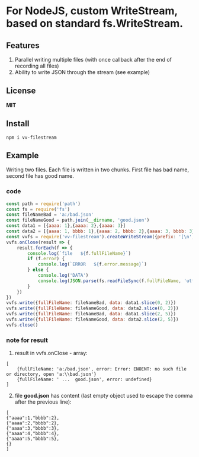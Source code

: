 # For NodeJS, custom WriteStream, based on standard fs.WriteStream.
## Features
1. Parallel writing multiple files (with once callback after the end of recording all files)
2. Ability to write JSON through the stream (see example)
## License
**MIT**
## Install
```
npm i vv-filestream
```
## Example
Writing two files. Each file is written in two chunks. First file has bad name, second file has good name.
### code
```javascript
const path = require('path')
const fs = require('fs')
const fileNameBad = 'a:/bad.json'
const fileNameGood = path.join(__dirname, 'good.json')
const data1 = [{aaaa: 1},{aaaa: 2},{aaaa: 3}]
const data2 = [{aaaa: 1, bbbb: 1},{aaaa: 2, bbbb: 2},{aaaa: 3, bbbb: 3},{aaaa: 4, bbbb: 4},{aaaa: 5, bbbb: 5}]
const vvfs = require('vv-filestream').createWriteStream({prefix: '[\n', suffix: '{}\n]'})
vvfs.onClose(result => {
    result.forEach(f => {
        console.log(`file   ${f.fullFileName}`)
        if (f.error) {
            console.log(`ERROR   ${f.error.message}`)
        } else {
            console.log('DATA')
            console.log(JSON.parse(fs.readFileSync(f.fullFileName, 'utf8')))
        }
    })
})
vvfs.write({fullFileName: fileNameBad, data: data1.slice(0, 2)})
vvfs.write({fullFileName: fileNameGood, data: data2.slice(0, 2)})
vvfs.write({fullFileName: fileNameBad, data: data1.slice(2, 5)})
vvfs.write({fullFileName: fileNameGood, data: data2.slice(2, 5)})
vvfs.close()
```
### note for result
1. result in vvfs.onClose - array:
```
[
    {fullFileName: 'a:/bad.json', error: Error: ENOENT: no such file or directory, open 'a:\\bad.json'}
    {fullFileName: ' ...  good.json', error: undefined}
]
```
2. file **good.json** has content (last empty object used to escape the comma after the previous line):
```
[
{"aaaa":1,"bbbb":2},
{"aaaa":2,"bbbb":2},
{"aaaa":3,"bbbb":3},
{"aaaa":4,"bbbb":4},
{"aaaa":5,"bbbb":5},
{}
]
```